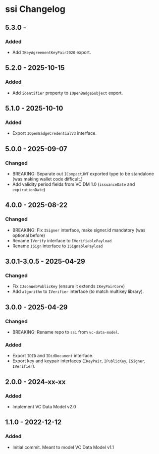 # ssi Changelog

## 5.3.0 - 
### Added
- Add `IKeyAgreementKeyPair2020` export.

## 5.2.0 - 2025-10-15
### Added
- Add `identifier` property to `IOpenBadgeSubject` export.

## 5.1.0 - 2025-10-10
### Added
- Export `IOpenBadgeCredentialV3` interface.

## 5.0.0 - 2025-09-07
### Changed
- BREAKING: Separate out `ICompactJWT` exported type to be standalone (was
  making wallet code difficult.)
- Add validity period fields from VC DM 1.0 (`issuanceDate` and `expirationDate`)

## 4.0.0 - 2025-08-22
### Changed
- BREAKING: Fix `ISigner` interface, make signer.id mandatory (was optional before)
- Rename `IVerify` interface to `IVerifiablePayload`
- Rename `ISign` interface to `ISignablePayload`

## 3.0.1-3.0.5 - 2025-04-29
### Changed
- Fix `IJsonWebPublicKey` (ensure it extends `IKeyPairCore`)
- Add `algorithm` to `IVerifier` interface (to match multikey library).

## 3.0.0 - 2025-04-29
### Changed
- BREAKING: Rename repo to `ssi` from `vc-data-model`.

### Added
- Export `IDID` and `IDidDocument` interface.
- Export key and keypair interfaces (`IKeyPair`, `IPublicKey`, `ISigner`, `IVerifier`).

## 2.0.0 - 2024-xx-xx
### Added
- Implement VC Data Model v2.0

## 1.1.0 - 2022-12-12
### Added
- Initial commit. Meant to model VC Data Model v1.1
